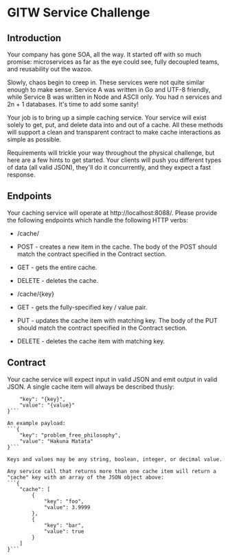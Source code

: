 GITW Service Challenge
===

Introduction
--------------------
Your company has gone SOA, all the way. It started off with so much promise: microservices as far as the eye could see, fully decoupled teams, and reusability out the wazoo.

Slowly, chaos begin to creep in. These services were not quite similar enough to make sense. Service A was written in Go and UTF-8 friendly, while Service B was written in Node and ASCII only. You had n services and 2n + 1 databases. It's time to add some sanity!

Your job is to bring up a simple caching service. Your service will exist solely to get, put, and delete data into and out of a cache. All these methods will support a clean and transparent contract to make cache interactions as simple as possible.

Requirements will trickle your way throughout the physical challenge, but here are a few hints to get started. Your clients will push you different types of data (all valid JSON), they'll do it concurrently, and they expect a fast response.

Endpoints
--------------------
Your caching service will operate at http://localhost:8088/. Please provide the following endpoints which handle the following HTTP verbs:
* /cache/
 * POST - creates a new item in the cache. The body of the POST should match the contract specified in the Contract section. 
 * GET - gets the entire cache.
 * DELETE - deletes the cache.

* /cache/{key}
 * GET - gets the fully-specified key / value pair.
 * PUT - updates the cache item with matching key. The body of the PUT should match the contract specified in the Contract section.
 * DELETE - deletes the cache item with matching key.

Contract
--------------------
Your cache service will expect input in valid JSON and emit output in valid JSON. A single cache item will always be described thusly:
```{
    "key": "{key}",
    "value": "{value}"
}```

An example payload:
```{
    "key": "problem_free_philosophy",
    "value": "Hakuna Matata"
}```

Keys and values may be any string, boolean, integer, or decimal value.

Any service call that returns more than one cache item will return a "cache" key with an array of the JSON object above:
```{
    "cache": [
        {
            "key": "foo",
            "value": 3.9999
        },
        {
            "key": "bar",
            "value": true
        }
    ]
}```

